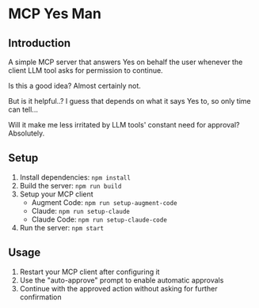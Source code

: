 # MCP Yes Man

## Introduction

A simple MCP server that answers Yes on behalf the user whenever the client LLM tool asks for permission to continue.

Is this a good idea? Almost certainly not.

But is it helpful..? I guess that depends on what it says Yes to, so only time can tell...

Will it make me less irritated by LLM tools' constant need for approval? Absolutely.

## Setup

1. Install dependencies: `npm install`
2. Build the server: `npm run build`
3. Setup your MCP client
    - Augment Code: `npm run setup-augment-code`
    - Claude: `npm run setup-claude`
    - Claude Code: `npm run setup-claude-code`
4. Run the server: `npm start`

## Usage

1. Restart your MCP client after configuring it
2. Use the "auto-approve" prompt to enable automatic approvals
3. Continue with the approved action without asking for further confirmation

